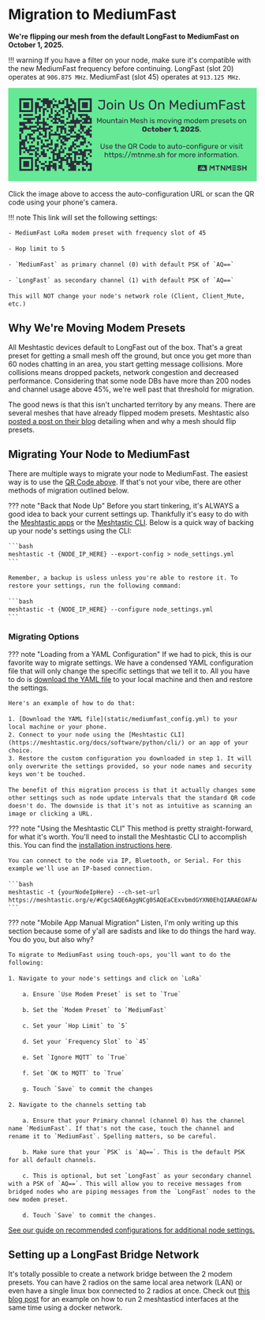 # Migration to MediumFast

**We're flipping our mesh from the default LongFast to MediumFast on October 1, 2025.**

!!! warning
    If you have a filter on your node, make sure it's compatible with the new MediumFast frequency before continuing. LongFast (slot 20) operates at `906.875 MHz`. MediumFast (slot 45) operates at `913.125 MHz`.

[![MediumFast Flyer](static/mediumfast_flyer.png)](https://meshtastic.org/e/#CgcSAQE6AggNCg0SAQEaCExvbmdGYXN0EhQIARAEOAFAA0gBUB5oAcAGAcgGAQ)

Click the image above to access the auto-configuration URL or scan the QR code using your phone's camera.

!!! note
    This link will set the following settings:

    - MediumFast LoRa modem preset with frequency slot of 45

    - Hop limit to 5

    - `MediumFast` as primary channel (0) with default PSK of `AQ==`

    - `LongFast` as secondary channel (1) with default PSK of `AQ==`

    This will NOT change your node's network role (Client, Client_Mute, etc.)

## Why We're Moving Modem Presets

All Meshtastic devices default to LongFast out of the box. That's a great preset for getting a small mesh off the ground, but once you get more than 60 nodes chatting in an area, you start getting message collisions. More collisions means dropped packets, network congestion and decreased performance. Considering that some node DBs have more than 200 nodes and channel usage above 45%, we're well past that threshold for migration.

The good news is that this isn't uncharted territory by any means. There are several meshes that have already flipped modem presets. Meshtastic also [posted a post on their blog](https://meshtastic.org/blog/why-your-mesh-should-switch-from-longfast/) detailing when and why a mesh should flip presets.

## Migrating Your Node to MediumFast

There are multiple ways to migrate your node to MediumFast. The easiest way is to use the [QR Code above](https://meshtastic.org/e/#CgcSAQE6AggNCg0SAQEaCExvbmdGYXN0EhQIARAEOAFAA0gBUB5oAcAGAcgGAQ). If that's not your vibe, there are other methods of migration outlined below.

??? note "Back that Node Up"
    Before you start tinkering, it's ALWAYS a good idea to back your current settings up. Thankfully it's easy to do with the [Meshtastic apps](https://meshtastic.org/docs/software/) or the [Meshtastic CLI](https://meshtastic.org/docs/software/python/cli/). Below is a quick way of backing up your node's settings using the CLI:

    ```bash
    meshtastic -t {NODE_IP_HERE} --export-config > node_settings.yml
    ```

    Remember, a backup is usless unless you're able to restore it. To restore your settings, run the following command:

    ```bash
    meshtastic -t {NODE_IP_HERE} --configure node_settings.yml
    ```

### Migrating Options

??? note "Loading from a YAML Configuration"
    If we had to pick, this is our favorite way to migrate settings. We have a condensed YAML configuration file that will only change the specific settings that we tell it to. All you have to do is [download the YAML file](static/mediumfast_config.yml) to your local machine and then and restore the settings.

    Here's an example of how to do that:

    1. [Download the YAML file](static/mediumfast_config.yml) to your local machine or your phone.
    2. Connect to your node using the [Meshtastic CLI](https://meshtastic.org/docs/software/python/cli/) or an app of your choice.
    3. Restore the custom configuration you downloaded in step 1. It will only overwrite the settings provided, so your node names and security keys won't be touched.

    The benefit of this migration process is that it actually changes some other settings such as node update intervals that the standard QR code doesn't do. The downside is that it's not as intuitive as scanning an image or clicking a URL.

??? note "Using the Meshtastic CLI"
    This method is pretty straight-forward, for what it's worth. You'll need to install the Meshtastic CLI to accomplish this. You can find the [installation instructions here](https://meshtastic.org/docs/software/python/cli/).

    You can connect to the node via IP, Bluetooth, or Serial. For this example we'll use an IP-based connection.

    ```bash
    meshtastic -t {yourNodeIpHere} --ch-set-url https://meshtastic.org/e/#CgcSAQE6AggNCg0SAQEaCExvbmdGYXN0EhQIARAEOAFAA0gBUB5oAcAGAcgGAQ
    ```

??? note "Mobile App Manual Migration"
    Listen, I'm only writing up this section because some of y'all are sadists and like to do things the hard way. You do you, but also why?

    To migrate to MediumFast using touch-ops, you'll want to do the following:

    1. Navigate to your node's settings and click on `LoRa`

        a. Ensure `Use Modem Preset` is set to `True`

        b. Set the `Modem Preset` to `MediumFast`

        c. Set your `Hop Limit` to `5`

        d. Set your `Frequency Slot` to `45`

        e. Set `Ignore MQTT` to `True`

        f. Set `OK to MQTT` to `True`

        g. Touch `Save` to commit the changes
    
    2. Navigate to the channels setting tab

        a. Ensure that your Primary channel (channel 0) has the channel name `MediumFast`. If that's not the case, touch the channel and rename it to `MediumFast`. Spelling matters, so be careful.

        b. Make sure that your `PSK` is `AQ==`. This is the default PSK for all default channels.

        c. This is optional, but set `LongFast` as your secondary channel with a PSK of `AQ==`. This will allow you to receive messages from bridged nodes who are piping messages from the `LongFast` nodes to the new modem preset.

        d. Touch `Save` to commit the changes.

[See our guide on recommended configurations for additional node settings.](/config)

## Setting up a LongFast Bridge Network

It's totally possible to create a network bridge between the 2 modem presets. You can have 2 radios on the same local area network (LAN) or even have a single linux box connected to 2 radios at once. Check out [this blog post](https://kr4ccz.net/posts/meshtastic/bridge/) for an example on how to run 2 meshtasticd interfaces at the same time using a docker network.
